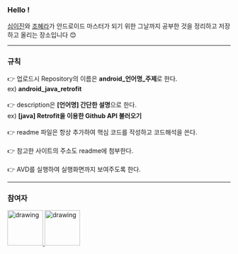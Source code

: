 
### Hello !
[심이진](https://github.com/0pyaq0)와 [조혜라](https://github.com/areyh817)가 안드로이드 마스터가 되기 위한 그날까지 공부한 것을 정리하고 저장하고 올리는 장소입니다 :blush:
<br>
<hr>

### 규칙
:point_right: 업로드시 Repository의 이름은 <b>android_언어명_주제</b>로 한다. <br>
ex) <b>android_java_retrofit </b><br><br>
:point_right: description은 <b>[언어명] 간단한 설명</b>으로 한다. <br>
ex) <b>[java] Retrofit을 이용한 Github API 불러오기</b><br><br>
:point_right: readme 파일은 항상 추가하여 핵심 코드를 작성하고 코드해석을 쓴다.<br><br>
:point_right: 참고한 사이트의 주소도 readme에 첨부한다.<br><br>
:point_right: AVD를 실행하여 실행화면까지 보여주도록 한다.
<br>
<hr>

### 참여자 
<a href="https://github.com/0pyaq0">
<img src="https://avatars.githubusercontent.com/u/72568433?v=4" alt="drawing" width="80" />
</a>
<a href="https://github.com/areyh817">
<img src="https://avatars.githubusercontent.com/u/78372039?v=4" alt="drawing" width="80" />
</a>
